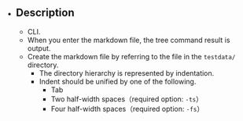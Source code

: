 - ## Description
    - CLI.
    - When you enter the markdown file, the tree command result is output.
    - Create the markdown file by referring to the file in the `testdata/` directory.
        - The directory hierarchy is represented by indentation.
        - Indent should be unified by one of the following.
            - Tab
            - Two half-width spaces（required option: `-ts`）
            - Four half-width spaces（required option: `-fs`）